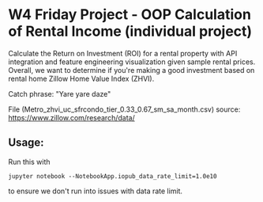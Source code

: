 # W4 Friday Project - OOP Calculation of Rental Income (individual project)

Calculate the Return on Investment (ROI) for a rental property with API integration and feature engineering visualization given sample rental prices. Overall, we want to determine if you're making a good investment based on rental home Zillow Home Value Index (ZHVI).

Catch phrase: "Yare yare daze" 

File (Metro_zhvi_uc_sfrcondo_tier_0.33_0.67_sm_sa_month.csv) source: https://www.zillow.com/research/data/

## Usage: 

Run this with 
```
jupyter notebook --NotebookApp.iopub_data_rate_limit=1.0e10
```

to ensure we don't run into issues with data rate limit. 
